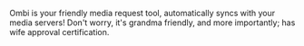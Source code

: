 Ombi is your friendly media request tool, automatically syncs with your media servers! Don't worry, it's grandma friendly, and more importantly; has wife approval certification.